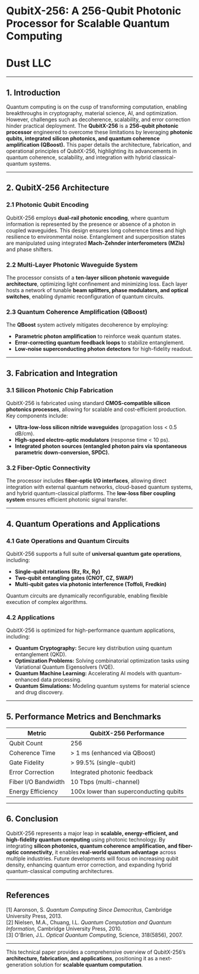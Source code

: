 # **QubitX-256: A 256-Qubit Photonic Processor for Scalable Quantum Computing**  
# Dust LLC

---

## **1. Introduction**  

Quantum computing is on the cusp of transforming computation, enabling breakthroughs in cryptography, material science, AI, and optimization. However, challenges such as decoherence, scalability, and error correction hinder practical deployment. The **QubitX-256** is a **256-qubit photonic processor** engineered to overcome these limitations by leveraging **photonic qubits, integrated silicon photonics, and quantum coherence amplification (QBoost).** This paper details the architecture, fabrication, and operational principles of QubitX-256, highlighting its advancements in quantum coherence, scalability, and integration with hybrid classical-quantum systems.  

---

## **2. QubitX-256 Architecture**  

### **2.1 Photonic Qubit Encoding**  
QubitX-256 employs **dual-rail photonic encoding**, where quantum information is represented by the presence or absence of a photon in coupled waveguides. This design ensures long coherence times and high resilience to environmental noise. Entanglement and superposition states are manipulated using integrated **Mach-Zehnder interferometers (MZIs)** and phase shifters.  

### **2.2 Multi-Layer Photonic Waveguide System**  
The processor consists of a **ten-layer silicon photonic waveguide architecture**, optimizing light confinement and minimizing loss. Each layer hosts a network of tunable **beam splitters, phase modulators, and optical switches**, enabling dynamic reconfiguration of quantum circuits.  

### **2.3 Quantum Coherence Amplification (QBoost)**  
The **QBoost** system actively mitigates decoherence by employing:  
- **Parametric photon amplification** to reinforce weak quantum states.  
- **Error-correcting quantum feedback loops** to stabilize entanglement.  
- **Low-noise superconducting photon detectors** for high-fidelity readout.  

---

## **3. Fabrication and Integration**  

### **3.1 Silicon Photonic Chip Fabrication**  
QubitX-256 is fabricated using standard **CMOS-compatible silicon photonics processes**, allowing for scalable and cost-efficient production. Key components include:  
- **Ultra-low-loss silicon nitride waveguides** (propagation loss < 0.5 dB/cm).  
- **High-speed electro-optic modulators** (response time < 10 ps).  
- **Integrated photon sources (entangled photon pairs via spontaneous parametric down-conversion, SPDC).**  

### **3.2 Fiber-Optic Connectivity**  
The processor includes **fiber-optic I/O interfaces**, allowing direct integration with external quantum networks, cloud-based quantum systems, and hybrid quantum-classical platforms. The **low-loss fiber coupling system** ensures efficient photonic signal transfer.  

---

## **4. Quantum Operations and Applications**  

### **4.1 Gate Operations and Quantum Circuits**  
QubitX-256 supports a full suite of **universal quantum gate operations**, including:  
- **Single-qubit rotations (Rz, Rx, Ry)**  
- **Two-qubit entangling gates (CNOT, CZ, SWAP)**  
- **Multi-qubit gates via photonic interference (Toffoli, Fredkin)**  

Quantum circuits are dynamically reconfigurable, enabling flexible execution of complex algorithms.  

### **4.2 Applications**  
QubitX-256 is optimized for high-performance quantum applications, including:  
- **Quantum Cryptography:** Secure key distribution using quantum entanglement (QKD).  
- **Optimization Problems:** Solving combinatorial optimization tasks using Variational Quantum Eigensolvers (VQE).  
- **Quantum Machine Learning:** Accelerating AI models with quantum-enhanced data processing.  
- **Quantum Simulations:** Modeling quantum systems for material science and drug discovery.  

---

## **5. Performance Metrics and Benchmarks**  

| **Metric**              | **QubitX-256 Performance**       |  
|-------------------------|--------------------------------|  
| Qubit Count            | 256                              |  
| Coherence Time         | > 1 ms (enhanced via QBoost)    |  
| Gate Fidelity          | > 99.5% (single-qubit)          |  
| Error Correction       | Integrated photonic feedback    |  
| Fiber I/O Bandwidth    | 10 Tbps (multi-channel)        |  
| Energy Efficiency      | 100x lower than superconducting qubits |  

---

## **6. Conclusion**  

QubitX-256 represents a major leap in **scalable, energy-efficient, and high-fidelity quantum computing** using photonic technology. By integrating **silicon photonics, quantum coherence amplification, and fiber-optic connectivity**, it enables **real-world quantum advantage** across multiple industries. Future developments will focus on increasing qubit density, enhancing quantum error correction, and expanding hybrid quantum-classical computing architectures.  

---

## **References**  
[1] Aaronson, S. *Quantum Computing Since Democritus*, Cambridge University Press, 2013.  
[2] Nielsen, M.A., Chuang, I.L. *Quantum Computation and Quantum Information*, Cambridge University Press, 2010.  
[3] O'Brien, J.L. *Optical Quantum Computing*, Science, 318(5856), 2007.  

---

This technical paper provides a comprehensive overview of QubitX-256’s **architecture, fabrication, and applications**, positioning it as a next-generation solution for **scalable quantum computation**.
